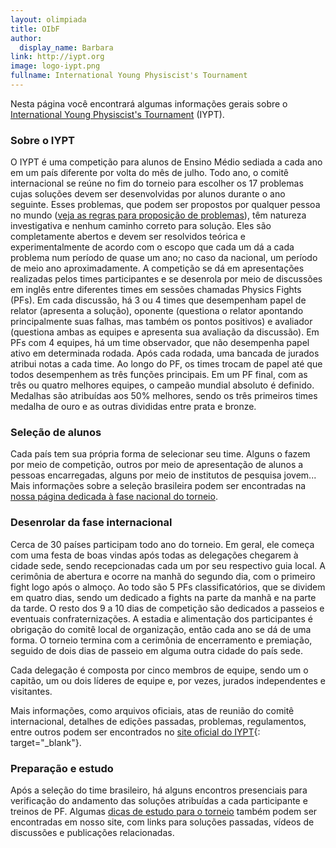 ```yaml
---
layout: olimpiada
title: OIbF
author:
  display_name: Barbara
link: http://iypt.org 
image: logo-iypt.png
fullname: International Young Physiscist's Tournament
---
```


Nesta página você encontrará algumas informações gerais sobre o [International Young Physiscist\'s Tournament][2] (IYPT).

### **Sobre o IYPT**

  
O IYPT é uma competição para alunos de Ensino Médio sediada a cada ano em um país diferente por volta do mês de julho. Todo ano, o comitê internacional se reúne no fim do torneio para escolher os 17 problemas cujas soluções devem ser desenvolvidas por alunos durante o ano seguinte. Esses problemas, que podem ser propostos por qualquer pessoa no mundo ([veja as regras para proposição de problemas][3]), têm natureza investigativa e nenhum caminho correto para solução. Eles são completamente abertos e devem ser resolvidos teórica e experimentalmente de acordo com o escopo que cada um dá a cada problema num período de quase um ano; no caso da nacional, um período de meio ano aproximadamente. A competição se dá em apresentações realizadas pelos times participantes e se desenrola por meio de discussões em inglês entre diferentes times em sessões chamadas Physics Fights (PFs). Em cada discussão, há 3 ou 4 times que desempenham papel de relator (apresenta a solução), oponente (questiona o relator apontando principalmente suas falhas, mas também os pontos positivos) e avaliador (questiona ambas as equipes e apresenta sua avaliação da discussão). Em PFs com 4 equipes, há um time observador, que não desempenha papel ativo em determinada rodada. Após cada rodada, uma bancada de jurados atribui notas a cada time. Ao longo do PF, os times trocam de papel até que todos desempenhem as três funções principais. Em um PF final, com as três ou quatro melhores equipes, o campeão mundial absoluto é definido. Medalhas são atribuídas aos 50% melhores, sendo os três primeiros times medalha de ouro e as outras divididas entre prata e bronze.

### **Seleção de alunos**

  
Cada país tem sua própria forma de selecionar seu time. Alguns o fazem por meio de competição, outros por meio de apresentação de alunos a pessoas encarregadas, alguns por meio de institutos de pesquisa jovem... Mais informações sobre a seleção brasileira podem ser encontradas na [nossa página dedicada à fase nacional do torneio][4].

### **Desenrolar da fase internacional**

  
Cerca de 30 países participam todo ano do torneio. Em geral, ele começa com uma festa de boas vindas após todas as delegações chegarem &agrave; cidade sede, sendo recepcionadas cada um por seu respectivo guia local. A cerimônia de abertura e ocorre na manhã do segundo dia, com o primeiro fight logo após o almoço. Ao todo são 5 PFs classificatórios, que se dividem em quatro dias, sendo um dedicado a fights na parte da manhã e na parte da tarde. O resto dos 9 a 10 dias de competição são dedicados a passeios e eventuais confraternizações. A estadia e alimentação dos participantes é obrigação do comitê local de organização, então cada ano se dá de uma forma. O torneio termina com a cerimônia de encerramento e premiação, seguido de dois dias de passeio em alguma outra cidade do país sede.

Cada delegação é composta por cinco membros de equipe, sendo um o capitão, um ou dois líderes de equipe e, por vezes, jurados independentes e visitantes.

Mais informações, como arquivos oficiais, atas de reunião do comitê internacional, detalhes de edições passadas, problemas, regulamentos, entre outros podem ser encontrados no [site oficial do IYPT][2]{:
target="_blank"}.

### **Preparação e estudo**

  
Após a seleção do time brasileiro, há alguns encontros presenciais para verificação do andamento das soluções atribuídas a cada participante e treinos de PF. Algumas [dicas de estudo para o torneio][5] também podem ser encontradas em nosso site, com links para soluções passadas, vídeos de discussões e publicações relacionadas.

 



[1]: http://www.olimpiadascientificas.com/olimpiadas/internacionais/iypt/logo-iypt/
[2]: http://iypt.org "IYPT - site oficial"
[3]: http://iypt.org/Problems "Regulamento para proposição de problemas"
[4]: http://www.olimpiadascientificas.com/olimpiadas/nacionais/iypt-br/ "OC - IYPT Brasil"
[5]: http://www.olimpiadascientificas.com/estudo/iypt/ "Estudos - IYPT"
